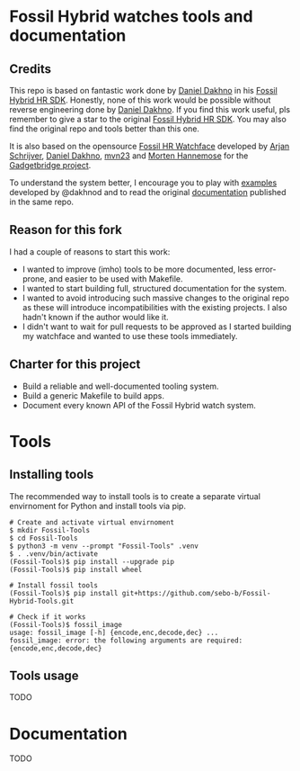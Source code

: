 # Fossil Hybrid watches tools and documentation

## Credits

This repo is based on fantastic work done by [Daniel Dakhno](https://github.com/dakhnod) in his [Fossil Hybrid HR SDK](https://github.com/dakhnod/Fossil-HR-SDK). Honestly, none of this work would be possible without reverse engineering done by [Daniel Dakhno](https://github.com/dakhnod). If you find this work useful, pls remember to give a star to the original [Fossil Hybrid HR SDK](https://github.com/dakhnod/Fossil-HR-SDK). You may also find the original repo and tools better than this one.

It is also based on the opensource [Fossil HR Watchface](https://codeberg.org/Freeyourgadget/fossil-hr-watchface) developed by [Arjan Schrijver](https://codeberg.org/arjan5), [Daniel Dakhno](https://codeberg.org/dakhnod), [mvn23](https://codeberg.org/mvn23) and [Morten Hannemose](https://codeberg.org/MortenHannemose) for the [Gadgetbridge project](https://gadgetbridge.org/).

To understand the system better, I encourage you to play with [examples](https://github.com/dakhnod/Fossil-HR-SDK/tree/main/examples) developed by @dakhnod and to read the original [documentation](https://github.com/dakhnod/Fossil-HR-SDK/blob/main/DOCUMENTATION.md) published in the same repo.

## Reason for this fork

I had a couple of reasons to start this work:
- I wanted to improve (imho) tools to be more documented, less error-prone, and easier to be used with Makefile.
- I wanted to start building full, structured documentation for the system.
- I wanted to avoid introducing such massive changes to the original repo as these will introduce incompatibilities with the existing projects. I also hadn't known if the author would like it.
- I didn't want to wait for pull requests to be approved as I started building my watchface and wanted to use these tools immediately.

## Charter for this project

- Build a reliable and well-documented tooling system.
- Build a generic Makefile to build apps.
- Document every known API of the Fossil Hybrid watch system.

# Tools

## Installing tools

The recommended way to install tools is to create a separate virtual envirnoment for Python and install tools via pip.

```
# Create and activate virtual envirnoment
$ mkdir Fossil-Tools
$ cd Fossil-Tools
$ python3 -m venv --prompt "Fossil-Tools" .venv
$ . .venv/bin/activate
(Fossil-Tools)$ pip install --upgrade pip
(Fossil-Tools)$ pip install wheel
```

```
# Install fossil tools
(Fossil-Tools)$ pip install git+https://github.com/sebo-b/Fossil-Hybrid-Tools.git

# Check if it works
(Fossil-Tools)$ fossil_image
usage: fossil_image [-h] {encode,enc,decode,dec} ...
fossil_image: error: the following arguments are required: {encode,enc,decode,dec}
```

## Tools usage

TODO

# Documentation

TODO

